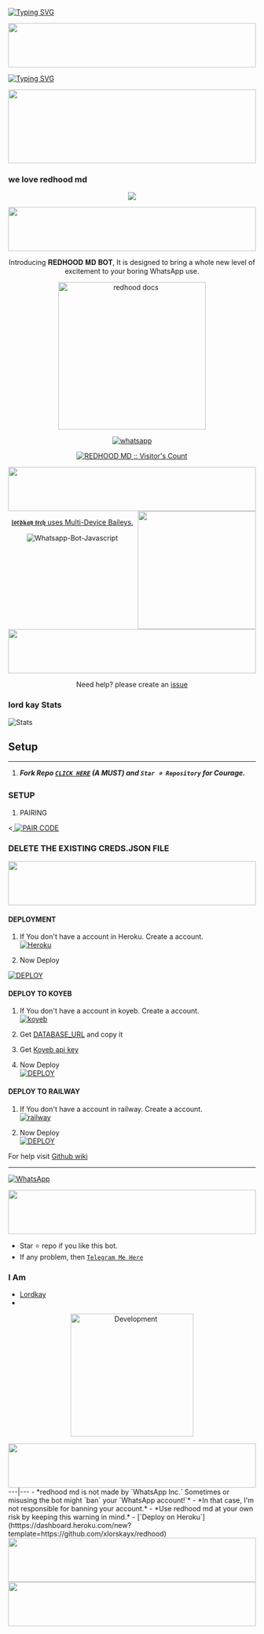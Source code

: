 [![Typing SVG](https://readme-typing-svg.demolab.com?font=Black+Ops+One&size=35&pause=750&color=952323&width=435&lines=Hello;Welcome+%F0%9F%98%8A+to+Silva+MD+bot;This+is+our+official+repository+;Updated+on+October+2024;Lordkay+team+is+offering+the+best;For+this+bot;Fork+and+give+a+star)](https://git.io/typing-svg)

<img src="https://files.catbox.moe/mi7yfb.jpeg" height="90" width="100%">

<a href="https://git.io/typing-svg"><img src="https://readme-typing-svg.demolab.com?font=Black+Ops+One&size=50&pause=1000&color=F70707&center=true&width=910&height=100&lines=REDHOOD+MD+BOT" alt="Typing SVG" /></a>
  </p>
<img src="https://i.imgur.com/dBaSKWF.gif" height="150" width="100%">

### we love redhood md
<p align="center">
  <a href="https://github.com/DenverCoder1/readme-typing-svg">
    <img src="https://readme-typing-svg.herokuapp.com?font=Black+Ops+One&color=cyan&size=25&center=true&vCenter=true&width=600&height=100&lines=Hello+am+Lordkay+Tech..&hearts;++;Self-taught+Back-End+Developer,;From+Nigeria,;My+Hobby+Is+Coding,;Active+Learner/Researcher,;Love+to+learn+new+stuffs..🥂💕">
  </a>
</p>
<img src="https://i.imgur.com/dBaSKWF.gif" height="90" width="100%">

<p align="center"> Introducing 𝐑𝐄𝐃𝐇𝐎𝐎𝐃 𝐌𝐃 𝐁𝐎𝐓, It is designed to bring a whole new level of excitement to your boring WhatsApp use. </p>

<p align="center">
  <a href="https://github.com/xLordkayx/redhood">
    <img alt="redhood docs" height="300" src="https://files.catbox.moe/e7g7d3.jpeg">
  </a>
</p>
    
   
   
<p align="center">
  <a href="https://wa.me/+2347045505096?text=hello+Bro--+I+Need+Help.+I've+messaged+you+from+ 𝖑𝖔𝖗𝖉𝖐𝖆𝖞+𝖙𝖊𝖈𝖍 ʙᴏᴛ+Repo" target="_blank">
    <img alt="whatsapp" src="https://img.shields.io/badge/ Whatsapp -25D366?style=for-the-badge&logo=whatsapp&logoColor=white" />

</p>
<p align="center"><img src="https://profile-counter.glitch.me/{SilvaTechB}/count.svg" alt=" REDHOOD MD :: Visitor's Count" /></p>

<img src="https://files.catbox.moe/2tgnpj.jpeg" height="90" width="100%">

<img align= "right" width= "240" src= "https://media.tenor.com/YM91d6z3icQAAAAi/anime.gif"/>



<p align="center">  𝖑𝖔𝖗𝖉𝖐𝖆𝖞 𝖙𝖊𝖈𝖍 uses
  <a href="https://github.com/adiwajshing/Baileys">Multi-Device Baileys.</a>
</p>
<p align="center">
  <img title="Whatsapp-Bot-Javascript" src="https://img.shields.io/badge/Javascript-363303?style=for-the-badge&logo=linux&logoColor=c6c631"></img>
</p>

<img src="https://i.imgur.com/dBaSKWF.gif" height="90" width="100%">


<p align="center">Need help? please create an <a href="https://github.com/xLordkayx/redhood/issues">issue</a></p>


 <h3>lord kay Stats</h3>

![ Stats](https://github-readme-stats.vercel.app/api/pin/?username=xlordkay&repo=redhood&show_owner=true&theme=dark)

 
## Setup
---
1.  ***Fork Repo [`CLICK HERE`](https://github.com/xLordkayx/redhood) (A MUST) and `Star ⭐ Repository` for Courage.***
### SETUP

1. PAIRING
   
<<a href='https://lordkay-session.onrender.com' target="_blank">
    <img alt='PAIR CODE' src='https://img.shields.io/badge/Pair_code-100000?style=for-the-badge&logo=scan&logoColor=white&labelColor=black&color=blue'/>
</a>

### DELETE THE EXISTING CREDS.JSON FILE
<img src="https://i.imgur.com/dBaSKWF.gif" height="90" width="100%">

#### DEPLOYMENT
1. If You don't have a account in Heroku. Create a account.
    <br>
<a href='https://signup.heroku.com/' target="_blank"><img alt='Heroku' src='https://img.shields.io/badge/-Create-blue?style=for-the-badge&logo=heroku&logoColor=white'/></a>

3. Now Deploy
    <br>
    
<a href='https://dashboard.heroku.com/new?templatehttps://github.com/xLordkayx/redhood' target="_blank"><img alt='DEPLOY' src='https://img.shields.io/badge/-DEPLOY-purple?style=for-the-badge&logo=heroku&logoColor=white'/></a>

#### DEPLOY TO KOYEB 
1. If You don't have a account in koyeb. Create a account.
    <br>
<a href='https://app.koyeb.com/auth/signup' target="_blank"><img alt='koyeb' src='https://img.shields.io/badge/-Create-red?style=for-the-badge&logo=koyeb&logoColor=white'/></a>

3. Get [DATABASE_URL](https://github.com/xLordkayx/redhood/wiki/DATABASE_URL) and copy it

4. Get [Koyeb api key](https://app.koyeb.com/account/api)

2. Now Deploy
    <br>
<a href='https://github.com/xlordkayx/redhood' target="_blank"><img alt='DEPLOY' src='https://img.shields.io/badge/-DEPLOY-red?style=for-the-badge&logo=koyeb&logoColor=white'/></a>

#### DEPLOY TO RAILWAY
1. If You don't have a account in railway. Create a account.
    <br>
<a href='https://railway.app/login' target="_blank"><img alt='railway' src='https://img.shields.io/badge/-Create-black?style=for-the-badge&logo=railway&logoColor=white'/></a>

2. Now Deploy
    <br>
<a href='https://railway.app/template/q20OfH?referralCode=b9IKyc' target="_blank"><img alt='DEPLOY' src='https://img.shields.io/badge/-DEPLOY-purple?style=for-the-badge&logo=railway&logoColor=white'/></a>
</details>

For help visit [Github wiki](https://github.com/xlordkayx/redhood/wiki)

***
<a href="https://whatsapp.com/channel/0029VajNrqi7dmegpU2Yla1f"><img alt="WhatsApp" src="https://img.shields.io/badge/-Whatsapp%20Channel-maroom?style=for-the-badge&logo=whatsapp&logoColor=white"/></a>

 <img src="https://i.imgur.com/dBaSKWF.gif" height="90" width="100%">


- Star ⭐ repo if you like this bot.
- If any problem, then [`Telegram Me Here`](https://t.me/xlordkayx)


### I Am
- [Lordkay](https://github.com/xlordkayx)
-

<p align="center"> 
<img alt="Development" width="250" src="https://media2.giphy.com/media/W9tBvzTXkQopi/giphy.gif?cid=6c09b952xu6syi1fyqfyc04wcfk0qvqe8fd7sop136zxfjyn&ep=v1_internal_gif_by_id&rid=giphy.gif&ct=g" /> </p>

 <img src="https://i.imgur.com/dBaSKWF.gif" height="90" width="100%"> 
---|---
- *redhood md is not made by `WhatsApp Inc.` Sometimes or misusing the bot might `ban` your `WhatsApp account!`*
- *In that case, I'm not responsible for banning your account.*
- *Use redhood md at your own risk by keeping this warning in mind.*
- [`Deploy on Heroku`](htttps://dashboard.heroku.com/new?template=https://github.com/xlorskayx/redhood)
 <img src="https://i.imgur.com/dBaSKWF.gif" height="90" width="100%">
  <img src="https://telegra.ph/file/751eef74109e0e5c8916c.jpg" height="90" width="100%">
